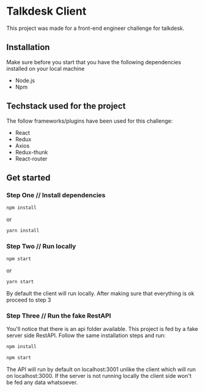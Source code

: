 # Talkdesk Client

This project was made for a front-end engineer challenge for talkdesk.

## Installation

Make sure before you start that you have the following dependencies installed on your local machine
  - Node.js
  - Npm

## Techstack used for the project

The follow frameworks/plugins have been used for this challenge:

  - React
  - Redux
  - Axios
  - Redux-thunk
  - React-router

## Get started

### Step One // Install dependencies

```bash
npm install
```
or
```bash
yarn install
```
### Step Two // Run locally 

```bash
npm start
```
or
```bash
yarn start
```
By default the client will run locally. After making sure that everything is ok proceed to step 3

### Step Three // Run the fake RestAPI

You'll notice that there is an api folder available. This project is fed by a fake server side RestAPI.
Follow the same installation steps and run:

```bash
npm install
```
```bash
npm start
```
The API will run by default on localhost:3001 unlike the client which will run on localhost:3000. If the server is not running locally the client side won't be fed any data whatsoever. 



